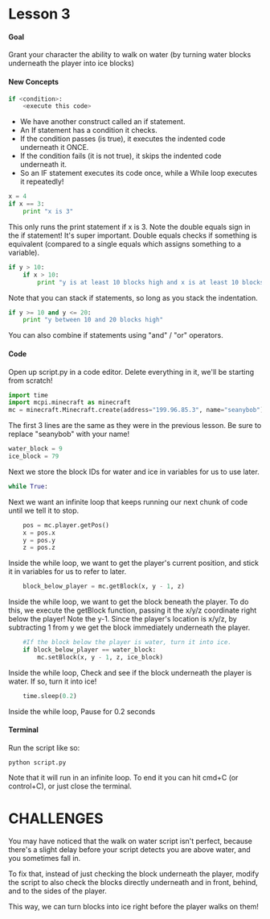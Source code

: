 # Lesson 3

#### Goal
Grant your character the ability to walk on water (by turning water blocks underneath the player into ice blocks)

#### New Concepts

```python
if <condition>:
    <execute this code>
```

- We have another construct called an if statement.
- An If statement has a condition it checks.
- If the condition passes (is true), it executes the indented code underneath it ONCE.
- If the condition fails (it is not true), it skips the indented code underneath it.
- So an IF statement executes its code once, while a While loop executes it repeatedly!

```python
x = 4
if x == 3:
    print "x is 3"
```

This only runs the print statement if x is 3. Note the double equals sign in the if statement! It's super important. Double equals checks if something is equivalent (compared to a single equals which assigns something to a variable).

```python
if y > 10:
    if x > 10:
        print "y is at least 10 blocks high and x is at least 10 blocks distant"
```

Note that you can stack if statements, so long as you stack the indentation.

```python
if y >= 10 and y <= 20:
    print "y between 10 and 20 blocks high"
```

You can also combine if statements using "and" / "or" operators.


#### Code
Open up script.py in a code editor. Delete everything in it, we'll be starting from scratch!

```python
import time
import mcpi.minecraft as minecraft
mc = minecraft.Minecraft.create(address="199.96.85.3", name="seanybob")
```
The first 3 lines are the same as they were in the previous lesson. Be sure to replace "seanybob" with your name!

```python
water_block = 9
ice_block = 79
```

Next we store the block IDs for water and ice in variables for us to use later.

```python
while True:
```

Next we want an infinite loop that keeps running our next chunk of code until we tell it to stop.

```python
    pos = mc.player.getPos()
    x = pos.x
    y = pos.y
    z = pos.z
```
Inside the while loop, we want to get the player's current position, and stick it in variables for us to refer to later.

```python
    block_below_player = mc.getBlock(x, y - 1, z)
```
Inside the while loop, we want to get the block beneath the player. To do this, we execute the getBlock function, passing it the x/y/z coordinate right below the player! Note the y-1. Since the player's location is x/y/z, by subtracting 1 from y we get the block immediately underneath the player.

```python
    #If the block below the player is water, turn it into ice.
    if block_below_player == water_block:
        mc.setBlock(x, y - 1, z, ice_block)
```
Inside the while loop, Check and see if the block underneath the player is water. If so, turn it into ice!

```python
    time.sleep(0.2)
```
Inside the while loop, Pause for 0.2 seconds


#### Terminal

Run the script like so:
```shell
python script.py
```

Note that it will run in an infinite loop. To end it you can hit cmd+C (or control+C), or just close the terminal.


# CHALLENGES

You may have noticed that the walk on water script isn't perfect, because there's a slight delay before your script detects you are above water, and you sometimes fall in.

To fix that, instead of just checking the block underneath the player, modify the script to also check the blocks directly underneath and in front, behind, and to the sides of the player.

This way, we can turn blocks into ice right before the player walks on them!

    
